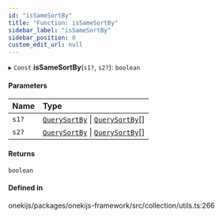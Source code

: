 ```yaml
---
id: "isSameSortBy"
title: "Function: isSameSortBy"
sidebar_label: "isSameSortBy"
sidebar_position: 0
custom_edit_url: null
---
```


▸ `Const` **isSameSortBy**(`s1?`, `s2?`): `boolean`

#### Parameters

| Name | Type |
| :------ | :------ |
| `s1?` | [`QuerySortBy`](../types/QuerySortBy.md) \| [`QuerySortBy`](../types/QuerySortBy.md)[] |
| `s2?` | [`QuerySortBy`](../types/QuerySortBy.md) \| [`QuerySortBy`](../types/QuerySortBy.md)[] |

#### Returns

`boolean`

#### Defined in

onekijs/packages/onekijs-framework/src/collection/utils.ts:266
